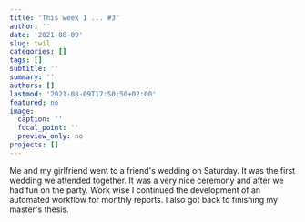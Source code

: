 ```yaml
---
title: 'This week I ... #3'
author: ''
date: '2021-08-09'
slug: twil
categories: []
tags: []
subtitle: ''
summary: ''
authors: []
lastmod: '2021-08-09T17:50:50+02:00'
featured: no
image:
  caption: ''
  focal_point: ''
  preview_only: no
projects: []
---
```


Me and my girlfriend went to a friend's wedding on Saturday. It was the first wedding we attended together. It was a very nice ceremony and after we had fun on the party.
Work wise I continued the development of an automated workflow for monthly reports. I also got back to finishing my master's thesis.